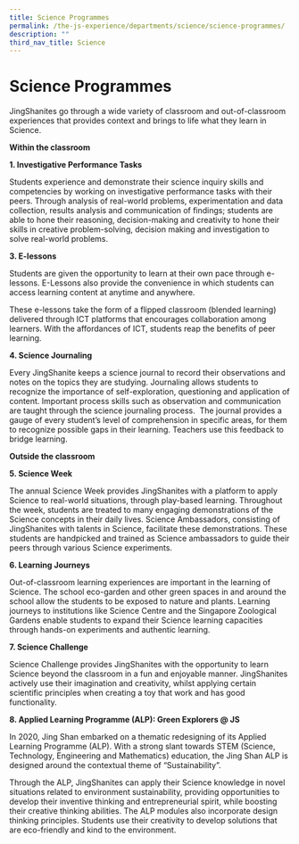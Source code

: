 ```yaml
---
title: Science Programmes
permalink: /the-js-experience/departments/science/science-programmes/
description: ""
third_nav_title: Science
---
```

# **Science Programmes**

JingShanites go through a wide variety of classroom and out-of-classroom experiences that provides context and brings to life what they learn in Science.

**Within the classroom**  

**1\. Investigative Performance Tasks**

Students experience and demonstrate their science inquiry skills and competencies by working on investigative performance tasks with their peers. Through analysis of real-world problems, experimentation and data collection, results analysis and communication of findings; students are able to hone their reasoning, decision-making and creativity to hone their skills in creative problem-solving, decision making and investigation to solve real-world problems.

**3\. E-lessons**  

Students are given the opportunity to learn at their own pace through e-lessons. E-Lessons also provide the convenience in which students can access learning content at anytime and anywhere.

These e-lessons take the form of a flipped classroom (blended learning) delivered through ICT platforms that encourages collaboration among learners. With the affordances of ICT, students reap the benefits of peer learning.  

**4\. Science Journaling**  

Every JingShanite keeps a science journal to record their observations and notes on the topics they are studying. Journaling allows students to recognize the importance of self-exploration, questioning and application of content. Important process skills such as observation and communication are taught through the science journaling process.  The journal provides a gauge of every student’s level of comprehension in specific areas, for them to recognize possible gaps in their learning. Teachers use this feedback to bridge learning. 

  

**Outside the classroom**

**5\. Science Week**

The annual Science Week provides JingShanites with a platform to apply Science to real-world situations, through play-based learning. Throughout the week, students are treated to many engaging demonstrations of the Science concepts in their daily lives. Science Ambassadors, consisting of JingShanites with talents in Science, facilitate these demonstrations. These students are handpicked and trained as Science ambassadors to guide their peers through various Science experiments. 

**6\. Learning Journeys**  

Out-of-classroom learning experiences are important in the learning of Science. The school eco-garden and other green spaces in and around the school allow the students to be exposed to nature and plants. Learning journeys to institutions like Science Centre and the Singapore Zoological Gardens enable students to expand their Science learning capacities through hands-on experiments and authentic learning. 

**7\. Science Challenge**

Science Challenge provides JingShanites with the opportunity to learn Science beyond the classroom in a fun and enjoyable manner. JingShanites actively use their imagination and creativity, whilst applying certain scientific principles when creating a toy that work and has good functionality.

**8\. Applied Learning Programme (ALP): Green Explorers @ JS**

In 2020, Jing Shan embarked on a thematic redesigning of its Applied Learning Programme (ALP). With a strong slant towards STEM (Science, Technology, Engineering and Mathematics) education, the Jing Shan ALP is designed around the contextual theme of “Sustainability”.

Through the ALP, JingShanites can apply their Science knowledge in novel situations related to environment sustainability, providing opportunities to develop their inventive thinking and entrepreneurial spirit, while boosting their creative thinking abilities. The ALP modules also incorporate design thinking principles. Students use their creativity to develop solutions that are eco-friendly and kind to the environment.